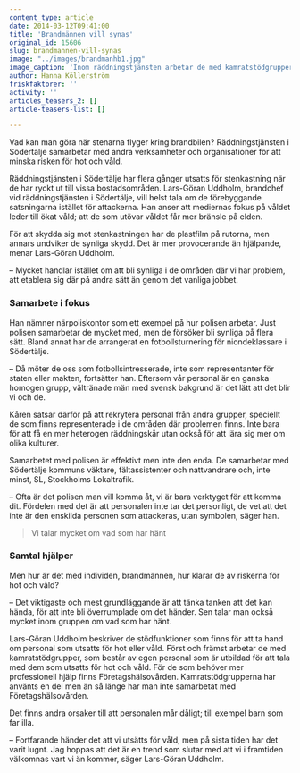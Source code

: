 ```yaml
---
content_type: article
date: 2014-03-12T09:41:00
title: 'Brandmännen vill synas'
original_id: 15606
slug: brandmannen-vill-synas
image: "../images/brandmanhb1.jpg"
image_caption: 'Inom räddningstjänsten arbetar de med kamratstödgrupper, som består av egen personal som är utbildad för att tala med dem som utsatts för hot och våld.'
author: Hanna Köllerström
friskfaktorer: ''
activity: ''
articles_teasers_2: []
article-teasers-list: []

---
```


Vad kan man göra när stenarna flyger kring brandbilen? Räddningstjänsten i Södertälje samarbetar med andra verksamheter och organisationer för att minska risken för hot och våld.

Räddningstjänsten i Södertälje har flera gånger utsatts för stenkastning när de har ryckt ut till vissa bostadsområden. Lars-Göran Uddholm, brandchef vid räddningstjänsten i Södertälje, vill helst tala om de förebyggande satsningarna istället för attackerna. Han anser att mediernas fokus på våldet leder till ökat våld; att de som utövar våldet får mer bränsle på elden.

För att skydda sig mot stenkastningen har de plastfilm på rutorna, men annars undviker de synliga skydd. Det är mer provocerande än hjälpande, menar Lars-Göran Uddholm.

– Mycket handlar istället om att bli synliga i de områden där vi har problem, att etablera sig där på andra sätt än genom det vanliga jobbet.

### Samarbete i fokus

Han nämner närpoliskontor som ett exempel på hur polisen arbetar. Just polisen samarbetar de mycket med, men de försöker bli synliga på flera sätt. Bland annat har de arrangerat en fotbollsturnering för niondeklassare i Södertälje.

– Då möter de oss som fotbollsintresserade, inte som representanter för staten eller makten, fortsätter han. Eftersom vår personal är en ganska homogen grupp, vältränade män med svensk bakgrund är det lätt att det blir vi och de.

Kåren satsar därför på att rekrytera personal från andra grupper, speciellt de som finns representerade i de områden där problemen finns. Inte bara för att få en mer heterogen räddningskår utan också för att lära sig mer om olika kulturer.

Samarbetet med polisen är effektivt men inte den enda. De samarbetar med Södertälje kommuns väktare, fältassistenter och nattvandrare och, inte minst, SL, Stockholms Lokaltrafik.

– Ofta är det polisen man vill komma åt, vi är bara verktyget för att komma dit. Fördelen med det är att personalen inte tar det personligt, de vet att det inte är den enskilda personen som attackeras, utan symbolen, säger han.

> Vi talar mycket om vad som har hänt

### Samtal hjälper

Men hur är det med individen, brandmännen, hur klarar de av riskerna för hot och våld?

– Det viktigaste och mest grundläggande är att tänka tanken att det kan hända, för att inte bli överrumplade om det händer. Sen talar man också mycket inom gruppen om vad som har hänt.

Lars-Göran Uddholm beskriver de stödfunktioner som finns för att ta hand om personal som utsatts för hot eller våld. Först och främst arbetar de med kamratstödgrupper, som består av egen personal som är utbildad för att tala med dem som utsatts för hot och våld. För de som behöver mer professionell hjälp finns Företagshälsovården. Kamratstödgrupperna har använts en del men än så länge har man inte samarbetat med Företagshälsovården.

Det finns andra orsaker till att personalen mår dåligt; till exempel barn som far illa.

– Fortfarande händer det att vi utsätts för våld, men på sista tiden har det varit lugnt. Jag hoppas att det är en trend som slutar med att vi i framtiden välkomnas vart vi än kommer, säger Lars-Göran Uddholm.


